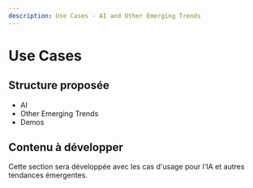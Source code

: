 ```yaml
---
description: Use Cases - AI and Other Emerging Trends
---
```


# Use Cases

## Structure proposée

- AI
- Other Emerging Trends
- Demos

## Contenu à développer

Cette section sera développée avec les cas d'usage pour l'IA et autres tendances émergentes.

 